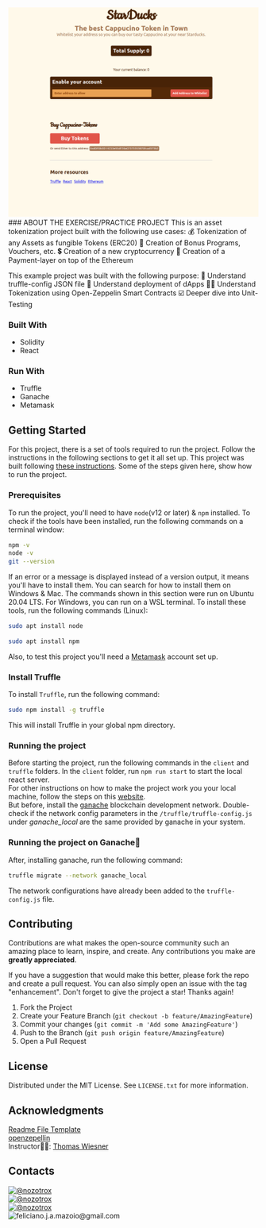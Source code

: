 <!-- REQUIREMENTS -->

<center><img src="./images/starducks.png"/></center>
### ABOUT THE EXERCISE/PRACTICE PROJECT
This is an asset tokenization project built with the following use cases:
💰 Tokenization of any Assets as fungible Tokens (ERC20)   
🏦 Creation of Bonus Programs, Vouchers, etc.   
💲 Creation of a new cryptocurrency   
🧾 Creation of a Payment-layer on top of the Ethereum  

This example project was built with the following purpose:
🧰 Understand truffle-config JSON file
🤖 Understand deployment of dApps
🦸‍♂️ Understand Tokenization using Open-Zeppelin Smart Contracts
☑️ Deeper dive into Unit-Testing

<!-- BUILT WITH -->
### Built With
* Solidity
* React

### Run With
* Truffle
* Ganache
* Metamask

<!-- GETTING STARTED -->
## Getting Started
For this project, there is a set of tools required to run the project. Follow the instructions in the following sections to get it all set up.
This project was built following [these instructions](https://ethereum-blockchain-developer.com/060-tokenization/12-metamask-deployment/). Some of the steps given here, show how to run the project.

### Prerequisites
To run the project, you'll need to have `node`(v12 or later)  & `npm` installed. 
To check if the tools have been installed, run the following commands on a terminal window:
```sh
npm -v
node -v
git --version
```
If an error or a message is displayed instead of a version output, it means you'll have to install them. You can search for how to install them on Windows & Mac. The commands shown in this section were run on Ubuntu 20.04 LTS. For Windows, you can run on a WSL terminal.
To install these tools, run the following commands (Linux):
```sh
sudo apt install node
```
```sh
sudo apt install npm
```

Also, to test this project you'll need a [Metamask](https://metamask.io/) account set up.

### Install Truffle
To install `Truffle`, run the following command:
```sh
sudo npm install -g truffle
```
This will install Truffle in your global npm directory.

### Running the project
Before starting the project, run the following commands in the `client` and `truffle` folders.
In the `client` folder, run `npm run start` to start the local react server.  
For other instructions on how to make the project work you your local machine, follow the steps on this [website](https://ethereum-blockchain-developer.com/060-tokenization/12-metamask-deployment/).   
But before, install the [ganache](https://trufflesuite.com/docs/ganache/) blockchain development network. Double-check if the network config parameters in the `/truffle/truffle-config.js` under <i>ganache_local</i> are the same provided by ganache in your system.

### Running the project on Ganache🍫
After, installing ganache, run the following command:
```sh
truffle migrate --network ganache_local
```
The network configurations have already been added to the `truffle-config.js` file.


<!-- CONTACT -->
## Contributing

Contributions are what makes the open-source community such an amazing place to learn, inspire, and create. Any contributions you make are **greatly appreciated**.

If you have a suggestion that would make this better, please fork the repo and create a pull request. You can also simply open an issue with the tag "enhancement".
Don't forget to give the project a star! Thanks again!

1. Fork the Project
2. Create your Feature Branch (`git checkout -b feature/AmazingFeature`)
3. Commit your changes (`git commit -m 'Add some AmazingFeature'`)
4. Push to the Branch (`git push origin feature/AmazingFeature`)
5. Open a Pull Request


<!-- License -->
## License
Distributed under the MIT License. See `LICENSE.txt` for more information.


## Acknowledgments
[Readme File Template](https://github.com/othneildrew/Best-README-Template/blob/master/README.md?plain=1)   
[openzepellin](https://github.com/OpenZeppelin/openzeppelin-contracts/tree/master)  
Instructor👨‍🏫: [Thomas Wiesner](https://ethereum-blockchain-developer.com/000-introduction/01-your-instructor/)


## Contacts
[![@nozotrox][Twitter-badge]](https://twitter.com/nozotrox)   
[![@nozotrox][Github-badge]](https://github.com/nozotrox)  
[![@nozotrox][LinkedIn-badge]](http://www.linkedin.com/in/feliciano-jr-mazoio)   
![feliciano.j.a.mazoio@gmail.com][Gmail-badge]



[Twitter-badge]:https://img.shields.io/badge/Twitter-1DA1F2?style=social&logo=twitter&logoColor=blue&label=@nozotrox
[Github-badge]:https://img.shields.io/badge/GitHub-100000?style=social&logo=github&label=nozotrox&logoColor=#242424
[LinkedIn-badge]:https://img.shields.io/badge/LinkedIn-0077B5?style=social&logo=linkedin&label=Feliciano_Mazoio&logoColor=blue
[Gmail-badge]:https://img.shields.io/badge/Gmail-D14836?style=social&logo=gmail&label=feliciano.j.a.mazoio@gmail.com&logoColor=red